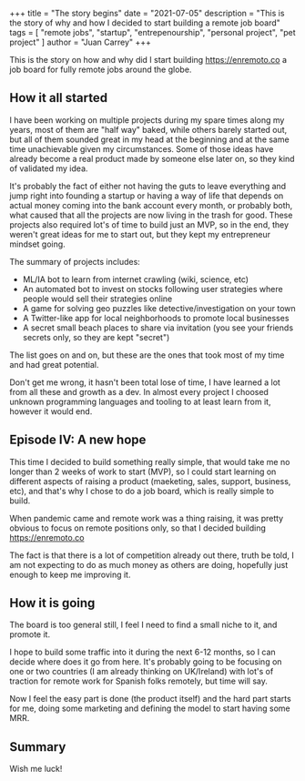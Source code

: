 +++
title = "The story begins"
date = "2021-07-05"
description = "This is the story of why and how I decided to start building a remote job board"
tags = [
    "remote jobs", "startup", "entrepenourship", "personal project", "pet project"
]
author = "Juan Carrey"
+++


This is the story on how and why did I start building https://enremoto.co a job board for fully remote jobs around the globe.

## How it all started

I have been working on multiple projects during my spare times along my years, most of them are "half  way" baked, while others barely started out, but all of them sounded great in my head at the beginning and at the same time unachievable given my circumstances.
Some of those ideas have already become a real product made by someone else later on, so they kind of validated my idea.

It's probably the fact of either not having the guts to leave everything and jump right into founding a startup or having a way of life that depends on actual money coming into the bank account every month, or probably both, what caused that all the projects are now living in the trash for good. These projects also required lot's of time to build just an MVP, so in the end, they weren't great ideas for me to start out, but they kept my entrepreneur mindset going.

The summary of projects includes:

* ML/IA bot to learn from internet crawling (wiki, science, etc)
* An automated bot to invest on stocks following user strategies where people would sell their strategies online
* A game for solving geo puzzles like detective/investigation on your town
* A Twitter-like app for local neighborhoods to promote local businesses
* A secret small beach places to share via invitation (you see your friends secrets only, so they are kept "secret")

The list goes on and on, but these are the ones that took most of my time and had great potential.

Don't get me wrong, it hasn't been total lose of time, I have learned a lot from all these and growth as a dev. In almost every project I choosed unknown programming languages and tooling to at least learn from it, however it would end.

## Episode IV: A new hope

This time I decided to build something really simple, that would take me no longer than 2 weeks of work to start (MVP), so I could start learning on different aspects of raising a product (maeketing, sales, support, business, etc), and that's why I chose to do a job board, which is really simple to build.

When pandemic came and remote work was a thing raising, it was pretty obvious to focus on remote positions only, so that I decided building https://enremoto.co

The fact is that there is a lot of competition already out there, truth be told, I am not expecting to do as much money as others are doing, hopefully just enough to keep me improving it.

## How it is going

The board is too general still, I feel I need to find a small niche to it, and promote it.

I hope to build some traffic into it during the next 6-12 months, so I can decide where does it go from here. It's probably going to be focusing on one or two countries (I am already thinking on UK/Ireland) with lot's of traction for remote work for Spanish folks remotely, but time will say.

Now I feel the easy part is done (the product itself) and the hard part starts for me, doing some marketing and defining the model to start having some MRR.


## Summary

Wish me luck! 
